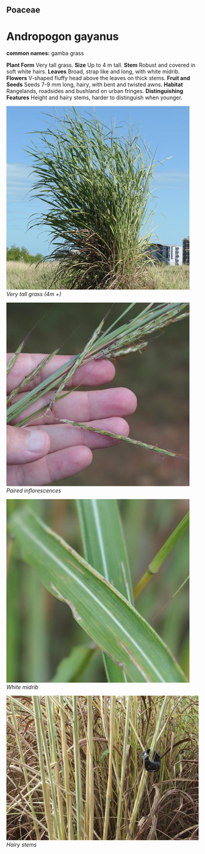## Poaceae
# Andropogon gayanus
**common names:** gamba grass

**Plant Form** Very tall grass. **Size** Up to 4 m tall. **Stem** Robust and covered in soft white hairs. **Leaves** Broad, strap like and long, with white midrib. **Flowers** V-shaped fluffy head above the leaves on thick stems. **Fruit and Seeds** Seeds 7-9 mm long, hairy, with bent and twisted awns. **Habitat** Rangelands, roadsides and bushland on urban fringes. **Distinguishing Features** Height and hairy stems, harder to distinguish when younger.


![Very tall grass (4m +)](100300_P1100817.jpg)
 *Very tall grass (4m +)* 

![Paired inflorescences](100089_P1122237.jpg)
 *Paired inflorescences* 

![White midrib](98043_P1133873.jpg)
 *White midrib* 

![Hairy stems](6534_DSCF3773.jpg)
 *Hairy stems* 


